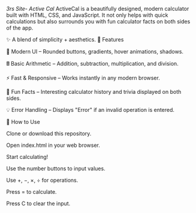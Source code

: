*3rs Site- Active Cal*
ActiveCal is a beautifully designed, modern calculator built with HTML, CSS, and JavaScript.
It not only helps with quick calculations but also surrounds you with fun calculator facts on both sides of the app.

✨ A blend of simplicity + aesthetics.
🚀 Features

🎨 Modern UI – Rounded buttons, gradients, hover animations, shadows.

🖩 Basic Arithmetic – Addition, subtraction, multiplication, and division.

⚡ Fast & Responsive – Works instantly in any modern browser.

📘 Fun Facts – Interesting calculator history and trivia displayed on both sides.

💡 Error Handling – Displays "Error" if an invalid operation is entered.



🎯 How to Use

Clone or download this repository.

Open index.html in your web browser.

Start calculating!

Use the number buttons to input values.

Use +, −, ×, ÷ for operations.

Press = to calculate.

Press C to clear the input.
